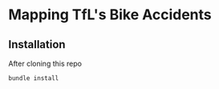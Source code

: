 # Mapping TfL's Bike Accidents 

## Installation

After cloning this repo 

```bash
bundle install
```